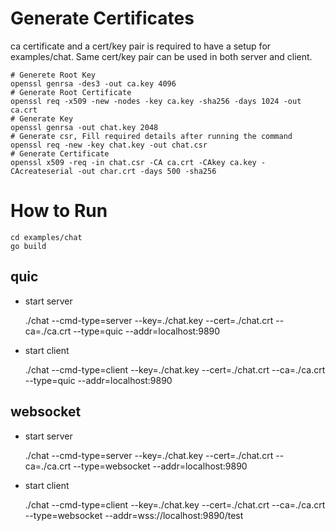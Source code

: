 



# Generate Certificates 
ca certificate and a cert/key pair is required to have a setup for examples/chat. Same cert/key pair can be used in both server and client.

	# Generete Root Key
	openssl genrsa -des3 -out ca.key 4096
	# Generate Root Certificate
	openssl req -x509 -new -nodes -key ca.key -sha256 -days 1024 -out ca.crt
	# Generate Key
	openssl genrsa -out chat.key 2048
	# Generate csr, Fill required details after running the command
	openssl req -new -key chat.key -out chat.csr
	# Generate Certificate
	openssl x509 -req -in chat.csr -CA ca.crt -CAkey ca.key -CAcreateserial -out char.crt -days 500 -sha256 

# How to Run

    cd examples/chat
    go build

## quic
- start server

	./chat --cmd-type=server --key=./chat.key --cert=./chat.crt --ca=./ca.crt --type=quic --addr=localhost:9890
- start client

	./chat --cmd-type=client --key=./chat.key --cert=./chat.crt --ca=./ca.crt --type=quic --addr=localhost:9890

## websocket
- start server

	./chat --cmd-type=server --key=./chat.key --cert=./chat.crt --ca=./ca.crt --type=websocket --addr=localhost:9890
- start client

	./chat --cmd-type=client --key=./chat.key --cert=./chat.crt --ca=./ca.crt --type=websocket --addr=wss://localhost:9890/test
